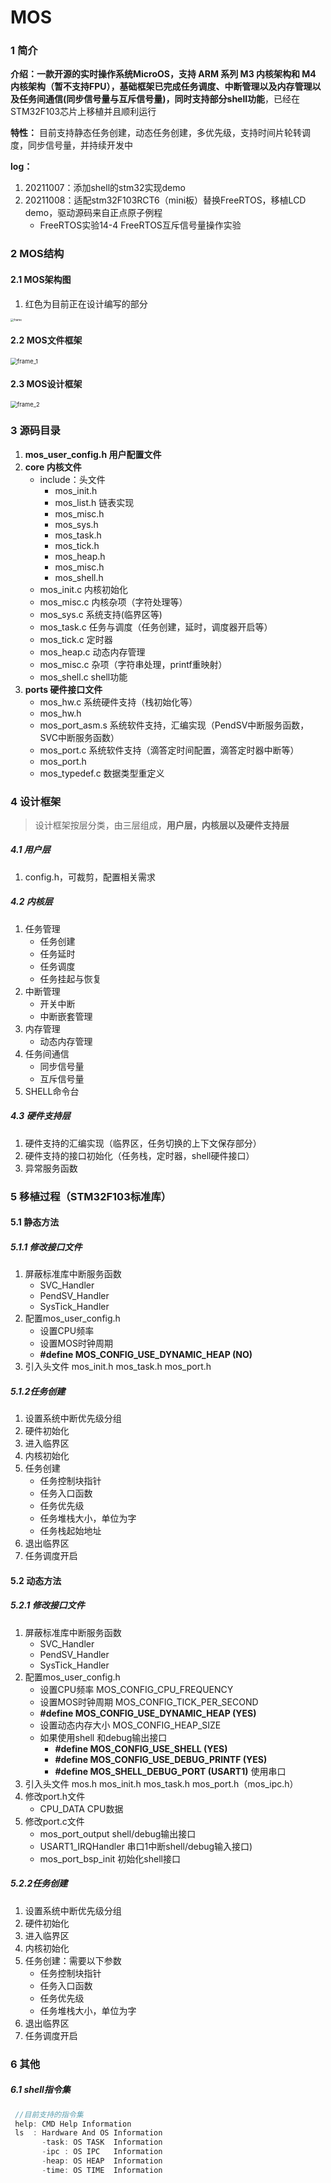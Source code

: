 # MOS

### 1 简介

**介绍：**一款开源的实时操作系统MicroOS，支持 ARM 系列 M3 内核架构和 M4 内核架构（暂不支持FPU），基础框架已完成**任务调度、中断管理以及内存管理以及任务间通信(同步信号量与互斥信号量)，同时支持部分shell功能**，已经在STM32F103芯片上移植并且顺利运行

**特性：** 目前支持静态任务创建，动态任务创建，多优先级，支持时间片轮转调度，同步信号量，并持续开发中

**log：**

1. 20211007：添加shell的stm32实现demo
2. 20211008：适配stm32F103RCT6（mini板）替换FreeRTOS，移植LCD demo，驱动源码来自正点原子例程
   - FreeRTOS实验14-4 FreeRTOS互斥信号量操作实验

### 2 MOS结构

#### 2.1 MOS架构图

1. 红色为目前正在设计编写的部分

<img src="images/frame.png" alt="frame" style="zoom: 33%;" />

#### 2.2 MOS文件框架

<img src="images/frame_1.png" alt="frame_1" style="zoom: 67%;" />

#### 2.3 MOS设计框架

<img src="images/frame_2.png" alt="frame_2" style="zoom: 67%;" />

### 3 源码目录

1. **mos_user_config.h  用户配置文件**
2. **core 内核文件**
   - include：头文件
     - mos_init.h
     - mos_list.h 链表实现
     - mos_misc.h
     - mos_sys.h
     - mos_task.h
     - mos_tick.h
     - mos_heap.h
     - mos_misc.h
     - mos_shell.h
   - mos_init.c       内核初始化
   - mos_misc.c    内核杂项（字符处理等）
   - mos_sys.c       系统支持(临界区等)
   - mos_task.c     任务与调度（任务创建，延时，调度器开启等）
   - mos_tick.c      定时器
   - mos_heap.c   动态内存管理
   - mos_misc.c   杂项（字符串处理，printf重映射）
   - mos_shell.c   shell功能 
3. **ports  硬件接口文件**
   - mos_hw.c 	系统硬件支持（栈初始化等）
   - mos_hw.h 
   - mos_port_asm.s 系统软件支持，汇编实现（PendSV中断服务函数，SVC中断服务函数）
   - mos_port.c  系统软件支持（滴答定时间配置，滴答定时器中断等）
   - mos_port.h
   - mos_typedef.c  数据类型重定义

### 4 设计框架

> 设计框架按层分类，由三层组成，**用户层，内核层以及硬件支持层**

##### 4.1 用户层

1. config.h，可裁剪，配置相关需求

##### 4.2 内核层

1. 任务管理
   - 任务创建
   - 任务延时
   - 任务调度
   - 任务挂起与恢复
2. 中断管理
   - 开关中断
   - 中断嵌套管理
3. 内存管理
   - 动态内存管理
4. 任务间通信
   - 同步信号量
   - 互斥信号量
5. SHELL命令台

##### 4.3 硬件支持层

1. 硬件支持的汇编实现（临界区，任务切换的上下文保存部分）
2. 硬件支持的接口初始化（任务栈，定时器，shell硬件接口）
3. 异常服务函数

### 5 移植过程（STM32F103标准库）

#### 5.1 静态方法

##### 5.1.1 修改接口文件

1. 屏蔽标准库中断服务函数
   - SVC_Handler
   - PendSV_Handler
   - SysTick_Handler
2. 配置mos_user_config.h 
   - 设置CPU频率
   - 设置MOS时钟周期
   - **#define MOS_CONFIG_USE_DYNAMIC_HEAP		    (NO)**
3. 引入头文件 mos_init.h mos_task.h mos_port.h

##### 5.1.2任务创建

1. 设置系统中断优先级分组
2. 硬件初始化
3. 进入临界区
4. 内核初始化
5. 任务创建
   - 任务控制块指针
   - 任务入口函数
   - 任务优先级
   - 任务堆栈大小，单位为字
   - 任务栈起始地址
6. 退出临界区
7. 任务调度开启

#### 5.2 动态方法

##### 5.2.1 修改接口文件

1. 屏蔽标准库中断服务函数
   - SVC_Handler
   - PendSV_Handler
   - SysTick_Handler
2. 配置mos_user_config.h 
   - 设置CPU频率 MOS_CONFIG_CPU_FREQUENCY
   - 设置MOS时钟周期 MOS_CONFIG_TICK_PER_SECOND
   - **#define MOS_CONFIG_USE_DYNAMIC_HEAP		    (YES)**
   - 设置动态内存大小 MOS_CONFIG_HEAP_SIZE
   - 如果使用shell 和debug输出接口
     - **#define MOS_CONFIG_USE_SHELL                      (YES)**
     - **#define MOS_CONFIG_USE_DEBUG_PRINTF	 (YES)**
     - **#define MOS_SHELL_DEBUG_PORT                    (USART1)**   使用串口
3. 引入头文件 mos.h mos_init.h mos_task.h mos_port.h（mos_ipc.h）
4. 修改port.h文件
   - CPU_DATA CPU数据
5. 修改port.c文件
   - mos_port_output shell/debug输出接口
   - USART1_IRQHandler 串口1中断shell/debug输入接口)
   - mos_port_bsp_init 初始化shell接口

##### 5.2.2任务创建

1. 设置系统中断优先级分组
2. 硬件初始化
3. 进入临界区
4. 内核初始化
5. 任务创建：需要以下参数
   - 任务控制块指针
   - 任务入口函数
   - 任务优先级
   - 任务堆栈大小，单位为字
6. 退出临界区
7. 任务调度开启

### 6 其他

##### 6.1 shell指令集

```c
 //目前支持的指令集
 help: CMD Help Information
 ls  : Hardware And OS Information
       -task: OS TASK  Information
       -ipc : OS IPC   Information
       -heap: OS HEAP  Information
       -time: OS TIME  Information
```

